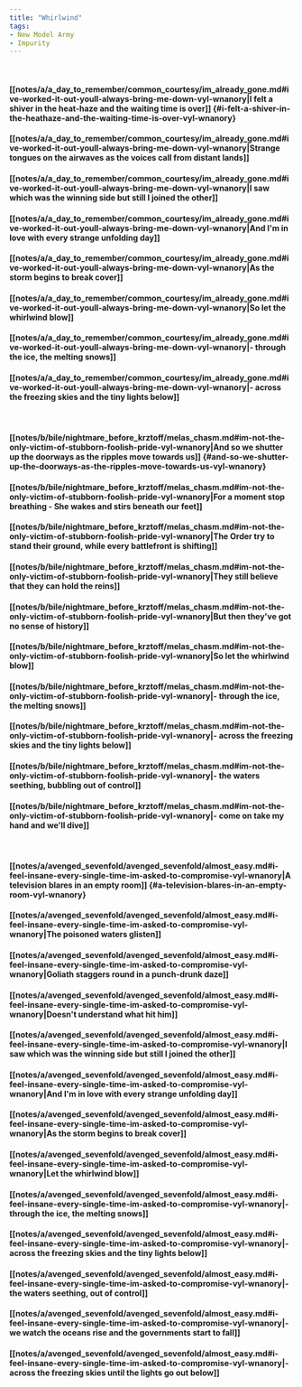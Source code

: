 ```yaml
---
title: "Whirlwind"
tags:
- New Model Army
- Impurity
---
```

&nbsp;
#### [[notes/a/a_day_to_remember/common_courtesy/im_already_gone.md#ive-worked-it-out-youll-always-bring-me-down-vyl-wnanory|I felt a shiver in the heat-haze and the waiting time is over]] {#i-felt-a-shiver-in-the-heathaze-and-the-waiting-time-is-over-vyl-wnanory}
#### [[notes/a/a_day_to_remember/common_courtesy/im_already_gone.md#ive-worked-it-out-youll-always-bring-me-down-vyl-wnanory|Strange tongues on the airwaves as the voices call from distant lands]]
#### [[notes/a/a_day_to_remember/common_courtesy/im_already_gone.md#ive-worked-it-out-youll-always-bring-me-down-vyl-wnanory|I saw which was the winning side but still I joined the other]]
#### [[notes/a/a_day_to_remember/common_courtesy/im_already_gone.md#ive-worked-it-out-youll-always-bring-me-down-vyl-wnanory|And I'm in love with every strange unfolding day]]
#### [[notes/a/a_day_to_remember/common_courtesy/im_already_gone.md#ive-worked-it-out-youll-always-bring-me-down-vyl-wnanory|As the storm begins to break cover]]
#### [[notes/a/a_day_to_remember/common_courtesy/im_already_gone.md#ive-worked-it-out-youll-always-bring-me-down-vyl-wnanory|So let the whirlwind blow]]
#### [[notes/a/a_day_to_remember/common_courtesy/im_already_gone.md#ive-worked-it-out-youll-always-bring-me-down-vyl-wnanory|- through the ice, the melting snows]]
#### [[notes/a/a_day_to_remember/common_courtesy/im_already_gone.md#ive-worked-it-out-youll-always-bring-me-down-vyl-wnanory|- across the freezing skies and the tiny lights below]]
&nbsp;
#### [[notes/b/bile/nightmare_before_krztoff/melas_chasm.md#im-not-the-only-victim-of-stubborn-foolish-pride-vyl-wnanory|And so we shutter up the doorways as the ripples move towards us]] {#and-so-we-shutter-up-the-doorways-as-the-ripples-move-towards-us-vyl-wnanory}
#### [[notes/b/bile/nightmare_before_krztoff/melas_chasm.md#im-not-the-only-victim-of-stubborn-foolish-pride-vyl-wnanory|For a moment stop breathing - She wakes and stirs beneath our feet]]
#### [[notes/b/bile/nightmare_before_krztoff/melas_chasm.md#im-not-the-only-victim-of-stubborn-foolish-pride-vyl-wnanory|The Order try to stand their ground, while every battlefront is shifting]]
#### [[notes/b/bile/nightmare_before_krztoff/melas_chasm.md#im-not-the-only-victim-of-stubborn-foolish-pride-vyl-wnanory|They still believe that they can hold the reins]]
#### [[notes/b/bile/nightmare_before_krztoff/melas_chasm.md#im-not-the-only-victim-of-stubborn-foolish-pride-vyl-wnanory|But then they've got no sense of history]]
#### [[notes/b/bile/nightmare_before_krztoff/melas_chasm.md#im-not-the-only-victim-of-stubborn-foolish-pride-vyl-wnanory|So let the whirlwind blow]]
#### [[notes/b/bile/nightmare_before_krztoff/melas_chasm.md#im-not-the-only-victim-of-stubborn-foolish-pride-vyl-wnanory|- through the ice, the melting snows]]
#### [[notes/b/bile/nightmare_before_krztoff/melas_chasm.md#im-not-the-only-victim-of-stubborn-foolish-pride-vyl-wnanory|- across the freezing skies and the tiny lights below]]
#### [[notes/b/bile/nightmare_before_krztoff/melas_chasm.md#im-not-the-only-victim-of-stubborn-foolish-pride-vyl-wnanory|- the waters seething, bubbling out of control]]
#### [[notes/b/bile/nightmare_before_krztoff/melas_chasm.md#im-not-the-only-victim-of-stubborn-foolish-pride-vyl-wnanory|- come on take my hand and we'll dive]]
&nbsp;
#### [[notes/a/avenged_sevenfold/avenged_sevenfold/almost_easy.md#i-feel-insane-every-single-time-im-asked-to-compromise-vyl-wnanory|A television blares in an empty room]] {#a-television-blares-in-an-empty-room-vyl-wnanory}
#### [[notes/a/avenged_sevenfold/avenged_sevenfold/almost_easy.md#i-feel-insane-every-single-time-im-asked-to-compromise-vyl-wnanory|The poisoned waters glisten]]
#### [[notes/a/avenged_sevenfold/avenged_sevenfold/almost_easy.md#i-feel-insane-every-single-time-im-asked-to-compromise-vyl-wnanory|Goliath staggers round in a punch-drunk daze]]
#### [[notes/a/avenged_sevenfold/avenged_sevenfold/almost_easy.md#i-feel-insane-every-single-time-im-asked-to-compromise-vyl-wnanory|Doesn't understand what hit him]]
#### [[notes/a/avenged_sevenfold/avenged_sevenfold/almost_easy.md#i-feel-insane-every-single-time-im-asked-to-compromise-vyl-wnanory|I saw which was the winning side but still I joined the other]]
#### [[notes/a/avenged_sevenfold/avenged_sevenfold/almost_easy.md#i-feel-insane-every-single-time-im-asked-to-compromise-vyl-wnanory|And I'm in love with every strange unfolding day]]
#### [[notes/a/avenged_sevenfold/avenged_sevenfold/almost_easy.md#i-feel-insane-every-single-time-im-asked-to-compromise-vyl-wnanory|As the storm begins to break cover]]
#### [[notes/a/avenged_sevenfold/avenged_sevenfold/almost_easy.md#i-feel-insane-every-single-time-im-asked-to-compromise-vyl-wnanory|Let the whirlwind blow]]
#### [[notes/a/avenged_sevenfold/avenged_sevenfold/almost_easy.md#i-feel-insane-every-single-time-im-asked-to-compromise-vyl-wnanory|- through the ice, the melting snows]]
#### [[notes/a/avenged_sevenfold/avenged_sevenfold/almost_easy.md#i-feel-insane-every-single-time-im-asked-to-compromise-vyl-wnanory|- across the freezing skies and the tiny lights below]]
#### [[notes/a/avenged_sevenfold/avenged_sevenfold/almost_easy.md#i-feel-insane-every-single-time-im-asked-to-compromise-vyl-wnanory|- the waters seething, out of control]]
#### [[notes/a/avenged_sevenfold/avenged_sevenfold/almost_easy.md#i-feel-insane-every-single-time-im-asked-to-compromise-vyl-wnanory|- we watch the oceans rise and the governments start to fall]]
#### [[notes/a/avenged_sevenfold/avenged_sevenfold/almost_easy.md#i-feel-insane-every-single-time-im-asked-to-compromise-vyl-wnanory|- across the freezing skies until the lights go out below]]
